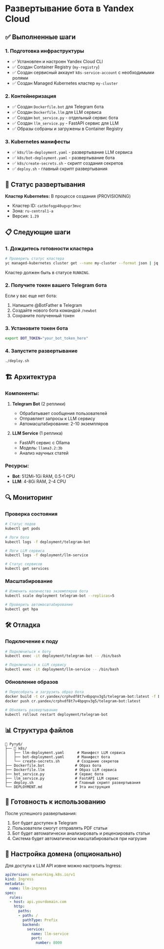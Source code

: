 # Развертывание бота в Yandex Cloud

## ✅ Выполненные шаги

### 1. Подготовка инфраструктуры
- ✅ Установлен и настроен Yandex Cloud CLI
- ✅ Создан Container Registry (`my-registry`)
- ✅ Создан сервисный аккаунт `k8s-service-account` с необходимыми ролями
- ✅ Создан Managed Kubernetes кластер `my-cluster`

### 2. Контейнеризация
- ✅ Создан `Dockerfile.bot` для Telegram бота
- ✅ Создан `Dockerfile.llm` для LLM сервиса
- ✅ Создан `bot_service.py` - отдельный сервис бота
- ✅ Создан `llm_service.py` - FastAPI сервис для LLM
- ✅ Образы собраны и загружены в Container Registry

### 3. Kubernetes манифесты
- ✅ `k8s/llm-deployment.yaml` - развертывание LLM сервиса
- ✅ `k8s/bot-deployment.yaml` - развертывание бота
- ✅ `k8s/create-secrets.sh` - скрипт создания секретов
- ✅ `deploy.sh` - главный скрипт развертывания

## 🔄 Статус развертывания

**Кластер Kubernetes:** В процессе создания (PROVISIONING)
- Кластер ID: `catbofogp40ugvpr3mvc`
- Зона: `ru-central1-a`
- Версия: `1.29`

## 📋 Следующие шаги

### 1. Дождитесь готовности кластера
```bash
# Проверить статус кластера
yc managed-kubernetes cluster get --name my-cluster --format json | jq -r .status
```

Кластер должен быть в статусе `RUNNING`.

### 2. Получите токен вашего Telegram бота
Если у вас еще нет бота:
1. Напишите @BotFather в Telegram
2. Создайте нового бота командой `/newbot`
3. Сохраните полученный токен

### 3. Установите токен бота
```bash
export BOT_TOKEN="your_bot_token_here"
```

### 4. Запустите развертывание
```bash
./deploy.sh
```

## 🏗️ Архитектура

### Компоненты:
1. **Telegram Bot** (2 реплики)
   - Обрабатывает сообщения пользователей
   - Отправляет запросы к LLM сервису
   - Автомасштабирование: 2-10 экземпляров

2. **LLM Service** (1 реплика)
   - FastAPI сервис с Ollama
   - Модель: `llama3.2:3b`
   - Анализ научных статей

### Ресурсы:
- **Bot**: 512Mi-1Gi RAM, 0.5-1 CPU
- **LLM**: 4-8Gi RAM, 2-4 CPU

## 🔍 Мониторинг

### Проверка состояния
```bash
# Статус подов
kubectl get pods

# Логи бота
kubectl logs -f deployment/telegram-bot

# Логи LLM сервиса
kubectl logs -f deployment/llm-service

# Статус сервисов
kubectl get services
```

### Масштабирование
```bash
# Изменить количество экземпляров бота
kubectl scale deployment telegram-bot --replicas=5

# Проверить автомасштабирование
kubectl get hpa
```

## 🛠️ Отладка

### Подключение к поду
```bash
# Подключиться к боту
kubectl exec -it deployment/telegram-bot -- /bin/bash

# Подключиться к LLM сервису
kubectl exec -it deployment/llm-service -- /bin/bash
```

### Обновление образов
```bash
# Пересобрать и загрузить образ бота
docker build -t cr.yandex/crphvdf8t7v4bpqnv3g5/telegram-bot:latest -f Dockerfile.bot .
docker push cr.yandex/crphvdf8t7v4bpqnv3g5/telegram-bot:latest

# Обновить развертывание
kubectl rollout restart deployment/telegram-bot
```

## 📊 Структура файлов

```
📁 Рутуб/
├── 📁 k8s/
│   ├── llm-deployment.yaml      # Манифест LLM сервиса
│   ├── bot-deployment.yaml      # Манифест бота
│   └── create-secrets.sh        # Создание секретов
├── Dockerfile.bot              # Образ бота
├── Dockerfile.llm              # Образ LLM сервиса
├── bot_service.py              # Сервис бота
├── llm_service.py              # FastAPI LLM сервис
├── deploy.sh                   # Главный скрипт развертывания
└── DEPLOYMENT.md               # Эта инструкция
```

## 🎯 Готовность к использованию

После успешного развертывания:
1. Бот будет доступен в Telegram
2. Пользователи смогут отправлять PDF статьи
3. Бот будет автоматически анализировать и рецензировать статьи
4. Система будет автоматически масштабироваться при нагрузке

## 🔧 Настройка домена (опционально)

Для доступа к LLM API извне можно настроить Ingress:
```yaml
apiVersion: networking.k8s.io/v1
kind: Ingress
metadata:
  name: llm-ingress
spec:
  rules:
  - host: api.yourdomain.com
    http:
      paths:
      - path: /
        pathType: Prefix
        backend:
          service:
            name: llm-service
            port:
              number: 8000
``` 